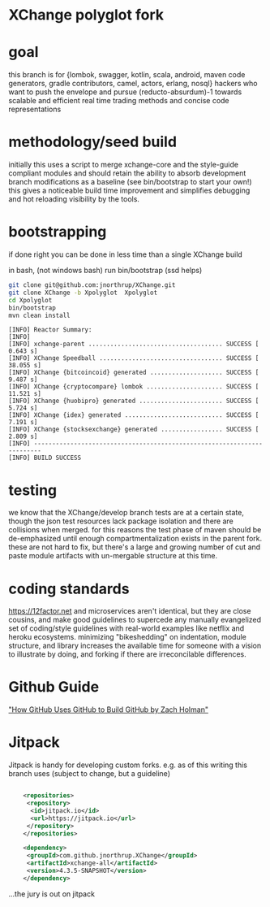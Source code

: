 # XChange polyglot fork


goal
=====

this branch is for {lombok, swagger, kotlin, scala, android, maven code generators, gradle contributors, camel, actors, erlang, nosql} hackers who want to push the envelope and pursue (reducto-absurdum)-1 towards scalable and efficient real time trading methods and concise code representations

methodology/seed build
=====
initially this uses a script to merge xchange-core and the style-guide compliant modules and should retain the ability to absorb development branch modifications as a baseline (see bin/bootstrap to start your own!)  this gives a noticeable build time improvement and simplifies debugging and hot reloading visibility by the tools.

bootstrapping
=============

if done right you can be done in less time than a single XChange build

in bash, (not windows bash) run bin/bootstrap (ssd helps)
```bash
git clone git@github.com:jnorthrup/XChange.git
git clone XChange -b Xpolyglot  Xpolyglot
cd Xpolyglot
bin/bootstrap
mvn clean install
```

```
[INFO] Reactor Summary:
[INFO]
[INFO] xchange-parent ..................................... SUCCESS [  0.643 s]
[INFO] XChange Speedball .................................. SUCCESS [ 38.055 s]
[INFO] XChange {bitcoincoid} generated .................... SUCCESS [  9.487 s]
[INFO] XChange {cryptocompare} lombok ..................... SUCCESS [ 11.521 s]
[INFO] XChange {huobipro} generated ....................... SUCCESS [  5.724 s]
[INFO] XChange {idex} generated ........................... SUCCESS [  7.191 s]
[INFO] XChange {stocksexchange} generated ................. SUCCESS [  2.809 s]
[INFO] ------------------------------------------------------------------------
[INFO] BUILD SUCCESS
```

testing
======
we know that the XChange/develop branch tests are at a certain state, though the json test resources lack package isolation and there are collisions when merged.  for this reasons the test phase of maven should be de-emphasized until enough compartmentalization exists in the parent fork.  these are not hard to fix, but there's a large and growing number of cut and paste module artifacts with un-mergable structure at this time.

coding standards
======
https://12factor.net and microservices aren't identical, but they are close cousins, and make good guidelines to supercede any manually evangelized set of coding/style guidelines with real-world examples like netflix and heroku ecosystems.  minimizing "bikeshedding" on indentation, module structure, and library increases the available time for someone with a vision to illustrate by doing, and forking if there are irreconcilable differences.

Github Guide
============
["How GitHub Uses GitHub to Build GitHub by Zach Holman"](  https://www.youtube.com/watch?v=qyz3jkOBbQY )

Jitpack
=======
Jitpack is handy for developing custom forks.
e.g. as of this writing this branch uses (subject to change, but a guideline)
```xml

    <repositories>
     <repository>
      <id>jitpack.io</id>
      <url>https://jitpack.io</url>
     </repository>
    </repositories>

    <dependency>
     <groupId>com.github.jnorthrup.XChange</groupId>
     <artifactId>xchange-all</artifactId>
     <version>4.3.5-SNAPSHOT</version>
    </dependency>

```
...the jury is out on jitpack

